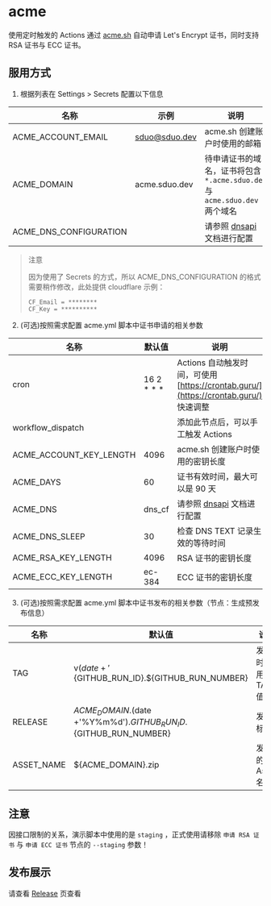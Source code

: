 # acme

使用定时触发的 Actions 通过 [acme.sh](https://github.com/acmesh-official/acme.sh) 自动申请 Let's Encrypt 证书，同时支持 RSA 证书与 ECC 证书。

## 服用方式

1. 根据列表在 Settings > Secrets 配置以下信息

| 名称 | 示例 | 说明 |
|--|--|--|
| ACME_ACCOUNT_EMAIL | sduo@sduo.dev | acme.sh 创建账户时使用的邮箱 |
| ACME_DOMAIN | acme.sduo.dev | 待申请证书的域名，证书将包含 ```*.acme.sduo.dev``` 与 ```acme.sduo.dev``` 两个域名 |
| ACME_DNS_CONFIGURATION |  | 请参照 [dnsapi](https://github.com/acmesh-official/acme.sh/wiki/dnsapi) 文档进行配置 |

> 注意
>
> 因为使用了 Secrets 的方式，所以 ACME_DNS_CONFIGURATION 的格式需要稍作修改，此处提供 cloudflare 示例：
>
> ```
> CF_Email = ********
> CF_Key = **********
> ```

2. (可选)按照需求配置 acme.yml 脚本中证书申请的相关参数

| 名称 | 默认值 | 说明 |
|--|--|--|
| cron | 16 2 * * * | Actions 自动触发时间，可使用 [https://crontab.guru/](https://crontab.guru/) 快速调整 |
| workflow_dispatch |  | 添加此节点后，可以手工触发 Actions |
| ACME_ACCOUNT_KEY_LENGTH | 4096 | acme.sh 创建账户时使用的密钥长度 |
| ACME_DAYS | 60 | 证书有效时间，最大可以是 90 天 |
| ACME_DNS | dns_cf | 请参照 [dnsapi](https://github.com/acmesh-official/acme.sh/wiki/dnsapi) 文档进行配置 |
| ACME_DNS_SLEEP | 30 | 检查 DNS TEXT 记录生效的等待时间 |
| ACME_RSA_KEY_LENGTH | 4096 | RSA 证书的密钥长度 |
| ACME_ECC_KEY_LENGTH | ec-384 | ECC 证书的密钥长度 |

3. (可选)按照需求配置 acme.yml 脚本中证书发布的相关参数（节点：生成预发布信息）

| 名称 | 默认值 | 说明 |
|--|--|--|
| TAG | v$(date +'%Y%m%d').${GITHUB_RUN_ID}.${GITHUB_RUN_NUMBER} | 发布时所用的 TAG 值 |
| RELEASE | ${ACME_DOMAIN}.$(date +'%Y%m%d').${GITHUB_RUN_ID}.${GITHUB_RUN_NUMBER} | 发布标题 |
| ASSET_NAME | ${ACME_DOMAIN}.zip | 发布的 Asset 名称 |

## 注意

因接口限制的关系，演示脚本中使用的是 ```staging``` ，正式使用请移除 ```申请 RSA 证书``` 与 ```申请 ECC 证书``` 节点的 ```--staging``` 参数！

## 发布展示

请查看 [Release](https://github.com/sduo/acme/releases) 页查看
